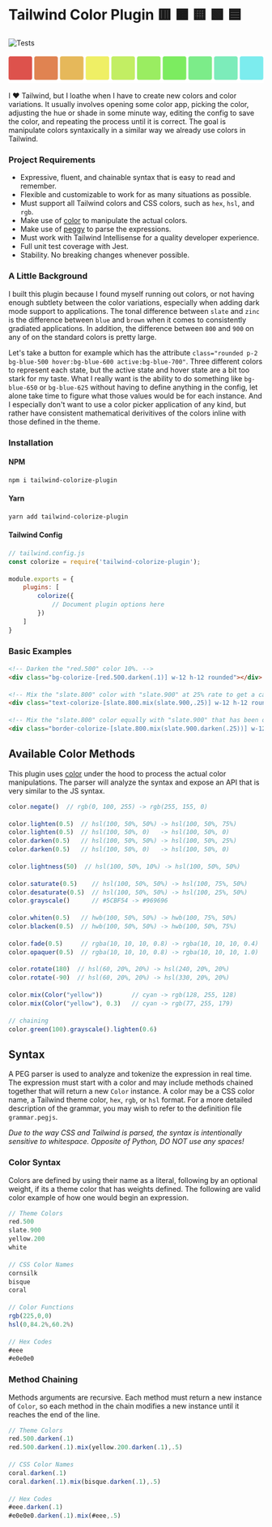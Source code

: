 # Tailwind Color Plugin 🟥 🟧 🟨 🟩 🟦 

![Tests](https://github.com/ActiveEngagement/tailwind-colorize-plugin/actions/workflows/test.yaml/badge.svg)

![test](./assets/banner.png)

I ❤️ Tailwind, but I loathe when I have to create new colors and color variations. It usually involves opening some color app, picking the color, adjusting the hue or shade in some minute way, editing the config to save the color, and repeating the process until it is correct. The goal is manipulate colors syntaxically in a similar way we already use colors in Tailwind.

### Project Requirements

- Expressive, fluent, and chainable syntax that is easy to read and remember.
- Flexible and customizable to work for as many situations as possible.
- Must support all Tailwind colors and CSS colors, such as `hex`, `hsl`, and `rgb`.
- Make use of [color](https://www.npmjs.com/package/color) to manipulate the actual colors.
- Make use of [peggy](https://peggyjs.org/) to parse the expressions.
- Must work with Tailwind Intellisense for a quality developer experience.
- Full unit test coverage with Jest.
- Stability. No breaking changes whenever possible.

### A Little Background 

I built this plugin because I found myself running out colors, or not having enough subtlety between the color variations, especially when adding dark mode support to applications. The tonal difference between `slate` and `zinc` is the difference between `blue` and `brown` when it comes to consistently gradiated applications. In addition, the difference between `800` and `900` on any of on the standard colors is pretty large.

Let's take a button for example which has the attribute `class="rounded p-2 bg-blue-500 hover:bg-blue-600 active:bg-blue-700"`. Three different colors to represent each state, but the active state and hover state are a bit too stark for my taste. What I really want is the ability to do something like `bg-blue-650` or `bg-blue-625` without having to define anything in the config, let alone take time to figure what those values would be for each instance. And I especially don't want to use a color picker application of any kind, but rather have consistent mathematical derivitives of the colors inline with those defined in the theme.

### Installation

#### NPM
```bash
npm i tailwind-colorize-plugin
```

#### Yarn
```bash
yarn add tailwind-colorize-plugin
```

#### Tailwind Config
```js
// tailwind.config.js
const colorize = require('tailwind-colorize-plugin');

module.exports = {
    plugins: [
        colorize({
            // Document plugin options here
        })
    ]
}
```

### Basic Examples

```html
<!-- Darken the "red.500" color 10%. -->
<div class="bg-colorize-[red.500.darken(.1)] w-12 h-12 rounded"></div>

<!-- Mix the "slate.800" color with "slate.900" at 25% rate to get a calculate "slate.825". -->
<div class="text-colorize-[slate.800.mix(slate.900,.25)] w-12 h-12 rounded"></div>

<!-- Mix the "slate.800" color equally with "slate.900" that has been darkened 25%. -->
<div class="border-colorize-[slate.800.mix(slate.900.darken(.25))] w-12 h-12 rounded"></div>
```

## Available Color Methods

This plugin uses [color](https://www.npmjs.com/package/color) under the hood to process the actual color manipulations. The parser will analyze the syntax and expose an API that is very similar to the JS syntax.

```js
color.negate()  // rgb(0, 100, 255) -> rgb(255, 155, 0)

color.lighten(0.5)  // hsl(100, 50%, 50%) -> hsl(100, 50%, 75%)
color.lighten(0.5)  // hsl(100, 50%, 0)   -> hsl(100, 50%, 0)
color.darken(0.5)   // hsl(100, 50%, 50%) -> hsl(100, 50%, 25%)
color.darken(0.5)   // hsl(100, 50%, 0)   -> hsl(100, 50%, 0)

color.lightness(50)  // hsl(100, 50%, 10%) -> hsl(100, 50%, 50%)

color.saturate(0.5)    // hsl(100, 50%, 50%) -> hsl(100, 75%, 50%)
color.desaturate(0.5)  // hsl(100, 50%, 50%) -> hsl(100, 25%, 50%)
color.grayscale()      // #5CBF54 -> #969696

color.whiten(0.5)   // hwb(100, 50%, 50%) -> hwb(100, 75%, 50%)
color.blacken(0.5)  // hwb(100, 50%, 50%) -> hwb(100, 50%, 75%)

color.fade(0.5)     // rgba(10, 10, 10, 0.8) -> rgba(10, 10, 10, 0.4)
color.opaquer(0.5)  // rgba(10, 10, 10, 0.8) -> rgba(10, 10, 10, 1.0)

color.rotate(180)  // hsl(60, 20%, 20%) -> hsl(240, 20%, 20%)
color.rotate(-90)  // hsl(60, 20%, 20%) -> hsl(330, 20%, 20%)

color.mix(Color("yellow"))        // cyan -> rgb(128, 255, 128)
color.mix(Color("yellow"), 0.3)   // cyan -> rgb(77, 255, 179)

// chaining
color.green(100).grayscale().lighten(0.6)
```

## Syntax

A PEG parser is used to analyze and tokenize the expression in real time. The expression must start with a color and may include methods chained together that will return a new `Color` instance. A color may be a CSS color name, a Tailwind theme color, `hex`, `rgb`, or `hsl` format. For a more detailed description of the grammar, you may wish to refer to the definition file `grammar.pegjs`.

*Due to the way CSS and Tailwind is parsed, the syntax is intentionally sensitive to whitespace. Opposite of Python, DO NOT use any spaces!*

### Color Syntax

Colors are defined by using their name as a literal, following by an optional weight, if its a theme color that has weights defined. The following are valid color example of how one would begin an expression.

```js
// Theme Colors
red.500
slate.900
yellow.200
white

// CSS Color Names
cornsilk
bisque
coral

// Color Functions
rgb(225,0,0)
hsl(0,84.2%,60.2%)

// Hex Codes
#eee
#e0e0e0
```

### Method Chaining

Methods arguments are recursive. Each method must return a new instance of `Color`, so each method in the chain modifies a new instance until it reaches the end of the line.

```js
// Theme Colors
red.500.darken(.1)
red.500.darken(.1).mix(yellow.200.darken(.1),.5)

// CSS Color Names
coral.darken(.1)
coral.darken(.1).mix(bisque.darken(.1),.5)

// Hex Codes
#eee.darken(.1)
#e0e0e0.darken(.1).mix(#eee,.5)
```